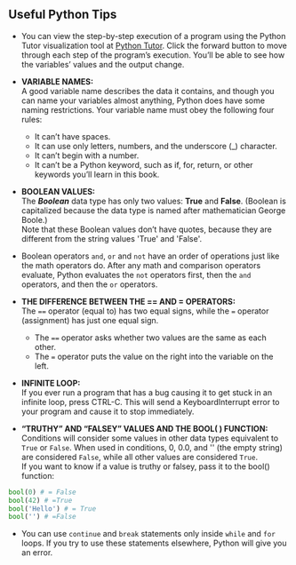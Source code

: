 ## Useful Python Tips  

- You can view the step-by-step execution of a program using the Python Tutor visualization tool at [Python Tutor](http://pythontutor.com). Click the forward button to move through each step of the program’s execution. You’ll be able to see how the variables’ values and the output change.
  
- **VARIABLE NAMES:**  
  A good variable name describes the data it contains, and though you can name your variables almost anything, Python does have some naming restrictions. Your variable name must obey the following four rules:
    - It can’t have spaces.
    - It can use only letters, numbers, and the underscore (_) character.
    - It can’t begin with a number.
    - It can’t be a Python keyword, such as if, for, return, or other keywords
you’ll learn in this book.

- **BOOLEAN VALUES:**  
  The ***Boolean*** data type has only two values: **True** and **False**. (Boolean is capitalized because the data type is named after mathematician George Boole.)  
  Note that these Boolean values don’t have quotes, because they are different from the string values 'True' and 'False'.
  
- Boolean operators `and`, `or` and `not` have an order of operations just like the math operators do. After any math and comparison operators evaluate, Python evaluates the `not` operators first, then the `and` operators, and then the `or` operators.

- **THE DIFFERENCE BETWEEN THE == AND = OPERATORS:**  
  The `==` operator (equal to) has two equal signs, while the `=` operator (assignment) has just one equal sign.
    - The `==` operator asks whether two values are the same as each other.
    - The `=` operator puts the value on the right into the variable on the left.

- **INFINITE LOOP:**  
If you ever run a program that has a bug causing it to get stuck in an infinite loop, press CTRL-C. This will send a KeyboardInterrupt error to your program and cause it to stop immediately.

- **“TRUTHY” AND “FALSEY” VALUES AND THE BOOL( ) FUNCTION:**
Conditions will consider some values in other data types equivalent to `True` or `False`. When used in conditions, 0, 0.0, and '' (the empty string) are considered `False`, while all other values are considered `True`.  
If you want to know if a value is truthy or falsey, pass it to the bool() function:
```python
bool(0) # = False
bool(42) # =True
bool('Hello') # = True
bool('') # =False
```

- You can use `continue` and `break` statements only inside `while` and `for` loops. If you try to use these statements elsewhere, Python will give you an error.
